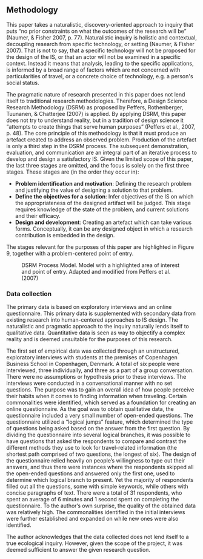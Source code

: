 ## Methodology

This paper takes a naturalistic, discovery-oriented  approach to inquiry that puts “no prior constraints on what the outcomes of the research will be” (Naumer, & Fisher 2007, p. 77). Naturalistic inquiry is holistic and contextual, decoupling research from specific technology, or setting (Naumer, & Fisher 2007). That is not to say, that a specific technology will not be proposed for the design of the IS, or that an actor will not be examined in a specific context. Instead it means that analysis, leading to the specific applications, is informed by a broad range of factors which are not concerned with particularities of travel, or a concrete choice of technology, e.g. a person's social status.

The pragmatic nature of research presented in this paper does not lend itself to traditional research methodologies. Therefore, a Design Science Research Methodology (DSRM) as proposed by Peffers, Rothenberger, Tuunanen, & Chatterjee (2007) is applied. By applying DSRM, this paper does not try to understand reality, but in a tradition of design science it “attempts to create things that serve human purposes” (Peffers et al., 2007, p. 48). The core principle of this methodology is that it must produce an artefact created to address an observed problem. Production of the artefact is only a third step in the DSRM process. The subsequent demonstration, evaluation, and communication are an integral part of an iterative process to develop and design a satisfactory IS. Given the limited scope of this paper, the last three stages are omitted, and the focus  is solely on the first three stages. These stages are (in the order they occur in):

- **Problem identification and motivation**: Defining the research problem and justifying the value of designing a solution to that problem.
- **Define the objectives for a solution**: Infer objectives of the IS on which the appropriateness of the designed artifact will be judged. This stage requires knowledge of the state of the problem, and current solutions and their efficacy.
- **Design and development**: Creating an artefact which can take various forms. Conceptually, it can be any designed object in which a research contribution is embedded in the design.

The stages relevant for the purposes of this paper are highlighted in Figure 9, together with a problem-centered point of entry.

<figure>
	<img src="/images/figures/figure-10.png" alt="" title="DSRM Process Model. Adapted and modified from Peffers et al. (2007)">
	<figcaption>DSRM Process Model. Model with a highlighted area of interest and point of entry. Adapted and modified from Peffers et al. (2007)</figcaption>
</figure>


### Data collection
The primary data is based on exploratory interviews and an online questionnaire. This primary data is supplemented with secondary data from existing research into human-centered approaches to IS design. The naturalistic and pragmatic approach to the inquiry naturally lends itself to qualitative data. Quantitative data is seen as way to objectify a complex reality and is deemed unsuitable for the purposes of this research.

The first set of empirical data was collected through an unstructured, exploratory interviews with students at the premises of Copenhagen Business School in Copenhagen, Denmark. A total of six people were interviewed, three individually, and three as a part of a group conversation. There were no assumptions or hypothesis prior to these interviews. The interviews were conducted in a conversational manner with no set questions. The purpose was to gain an overall idea of how people perceive their habits when it comes to finding information when traveling. Certain commonalities were identified, which served as a foundation for creating an online questionnaire. As the goal was to obtain qualitative data, the questionnaire included a very small number of open-ended questions. The questionnaire utilized a “logical jumps” feature, which determined the type of questions being asked based on the answer from the first question. By dividing the questionnaire into several logical branches, it was possible to have questions that asked the respondents to compare and contrast the different methods they use to look for travel-related information (the shortest path comprised of two questions, the longest of six). The design of the questionnaire relied heavily on people’s willingness to type out their answers, and thus there were instances where the respondents skipped all the open-ended questions and answered only the first one, used to determine which logical branch to present. Yet the majority of respondents filled out all the questions, some with simple keywords, while others with concise paragraphs of text. There were a total of 31 respondents, who spent an average of 6 minutes and 1 second spent on completing the questionnaire. To the author’s own surprise, the quality of the obtained data was relatively high. The commonalities identified in the initial interviews were further established and expanded on while new ones were also identified.

The author acknowledges that the data collected does not lend itself to a true ecological inquiry. However, given the scope of the project, it was deemed sufficient to answer the given research question.
